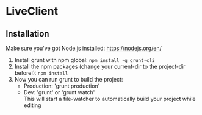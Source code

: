# LiveClient

## Installation
Make sure you've got Node.js installed: 
https://nodejs.org/en/

1. Install grunt with npm global: `npm install -g grunt-cli`
2. Install the npm packages (change your current-dir to the project-dir before!): `npm install`
3. Now you can run grunt to build the project: 
    * Production: 'grunt production'
    * Dev: 'grunt' or 'grunt watch'  
      This will start a file-watcher to automatically build your project while editing
